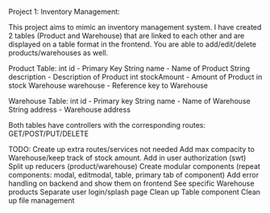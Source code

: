 Project 1: Inventory Management:

This project aims to mimic an inventory management system. 
I have created 2 tables (Product and Warehouse) that are linked to each other 
and are displayed on a table format in the frontend.
You are able to add/edit/delete products/warehouses as well.

Product Table:
int id - Primary Key
String name - Name of Product
String description - Description of Product
int stockAmount - Amount of Product in stock
Warehouse warehouse - Reference key to Warehouse

Warehouse Table:
int id - Primary key
String name - Name of Warehouse
String address - Warehouse address

Both tables have controllers with the corresponding routes: GET/POST/PUT/DELETE

TODO:
Create up extra routes/services not needed
Add max compacity to Warehouse/keep track of stock amount.
Add in user authorization (swt)
Split up reducers (product/warehouse)
Create modular components (repeat components: modal, editmodal, table, primary tab of component)
Add error handling on backend and show them on frontend
See specific Warehouse products
Separate user login/splash page
Clean up Table component
Clean up file management

